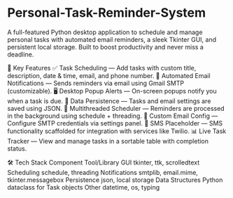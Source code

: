 # Personal-Task-Reminder-System
A full-featured Python desktop application to schedule and manage personal tasks with automated email reminders, a sleek Tkinter GUI, and persistent local storage. Built to boost productivity and never miss a deadline.

📌 Key Features
✅ Task Scheduling — Add tasks with custom title, description, date & time, email, and phone number.
📧 Automated Email Notifications — Sends reminders via email using Gmail SMTP (customizable).
🖥️ Desktop Popup Alerts — On-screen popups notify you when a task is due.
💾 Data Persistence — Tasks and email settings are saved using JSON.
🔁 Multithreaded Scheduler — Reminders are processed in the background using schedule + threading.
🧩 Custom Email Config — Configure SMTP credentials via settings panel.
📱 SMS Placeholder — SMS functionality scaffolded for integration with services like Twilio.
📊 Live Task Tracker — View and manage tasks in a sortable table with completion status.

🛠️ Tech Stack
Component	Tool/Library
GUI	tkinter, ttk, scrolledtext
Scheduling	schedule, threading
Notifications	smtplib, email.mime, tkinter.messagebox
Persistence	json, local storage
Data Structures	Python dataclass for Task objects
Other	datetime, os, typing
